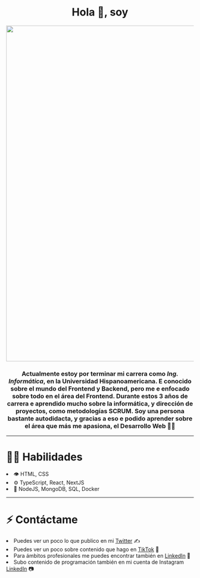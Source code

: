 
<div id='header' align='center'>
  <h1 align='center'>Hola 👋, soy</h1>
  <img src='https://i.ibb.co/KX93Xgh/Banner-Github.png' width='900px'/>
  <h3 align='center'>Actualmente estoy por terminar mi carrera como <em>Ing. Informática</em>, en la Universidad <b>Hispanoamericana</b>. E conocido sobre el mundo del Frontend y Backend, pero me e enfocado sobre todo en el área del Frontend. Durante estos 3 años de carrera e aprendido mucho sobre la informática, y dirección de proyectos, como metodologías SCRUM. Soy una persona bastante autodidacta, y gracias a eso e podido aprender sobre el área que más me apasiona, el <b>Desarrollo Web</b> 👨‍💻</h3>
</div>

<hr />

<div>
  <h1>👨‍💻 Habilidades</h1>
  <li>👁️ HTML, CSS</li>
  <li>⚙️ TypeScript, React, NextJS</li>
  <li>💽 NodeJS, MongoDB, SQL, Docker</il>
</div>

<hr />

<div>
  <h1>⚡ Contáctame</h1>
  <li>Puedes ver un poco lo que publico en mi <a href="https://twitter.com/CodeArmando">Twitter</a> ✍</li>
  <li>Puedes ver un poco sobre contenido que hago en <a href="https://www.tiktok.com/@armandocode">TikTok</a> 🎥</li>
  <li>Para ámbitos profesionales me puedes encontrar también en <a href="https://www.linkedin.com/in/armando-murillo/">LinkedIn</a> 💼</li>
  <li>Subo contenido de programación también en mi cuenta de Instagram <a href="[https://www.linkedin.com/in/armando-murillo/](https://www.instagram.com/armandocodecr/?hl=es)">LinkedIn</a> 📷</li>
</div>
